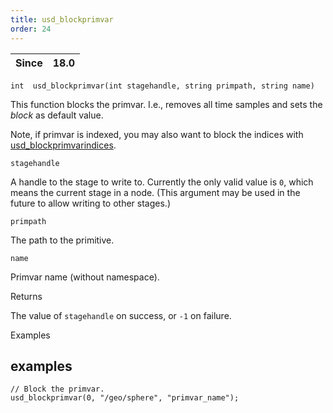 ```yaml
---
title: usd_blockprimvar
order: 24
---
```

| Since | 18.0 |
| --- | --- |

`int  usd_blockprimvar(int stagehandle, string primpath, string name)`

This function blocks the primvar. I.e., removes all time samples and sets the *block* as default value.

Note, if primvar is indexed, you may also want to block the indices with
[usd_blockprimvarindices](usd_blockprimvarindices.html "Blocks the primvar.").

`stagehandle`

A handle to the stage to write to. Currently the only valid value is `0`, which means the current stage in a node. (This argument may be used in the future to allow writing to other stages.)

`primpath`

The path to the primitive.

`name`

Primvar name (without namespace).

Returns

The value of `stagehandle` on success, or `-1` on failure.

Examples

## examples

```vex
// Block the primvar.
usd_blockprimvar(0, "/geo/sphere", "primvar_name");

```
